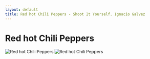 ```yaml
---
layout: default
title: Red hot Chili Peppers - Shoot It Yourself, Ignacio Galvez
---
```


# Red hot Chili Peppers

![Red hot Chili Peppers](http://assets.farmhouse.co/publishing/1-shoot-it-yourself/images/red-hot-chili-peppers-1.jpg)
![Red hot Chili Peppers](http://assets.farmhouse.co/publishing/1-shoot-it-yourself/images/red-hot-chili-peppers-2.jpg)
